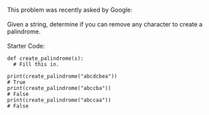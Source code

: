 This problem was recently asked by Google:
<br><br>
Given a string, determine if you can remove any character to create a palindrome.
<br><br>Starter Code:
```
def create_palindrome(s):
  # Fill this in.

print(create_palindrome("abcdcbea"))
# True
print(create_palindrome("abccba"))
# False
print(create_palindrome("abccaa"))
# False
```
